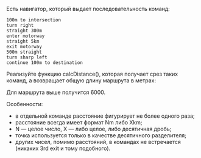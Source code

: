 Есть навигатор, который выдает последовательность команд:
```
100m to intersection
turn right
straight 300m
enter motorway
straight 5km
exit motorway
500m straight
turn sharp left
continue 100m to destination
```

Реализуйте функцию calcDistance(), которая получает срез таких команд, а возвращает общую длину маршрута в метрах:

Для маршрута выше получится 6000.

Особенности:

- в отдельной команде расстояние фигурирует не более одного раза;
- расстояние всегда имеет формат Nm либо Xkm;
- N — целое число, X — либо целое, либо десятичная дробь;
- точка используется только в качестве десятичного разделителя;
- других чисел, помимо расстояний, в командах не встречается (никаких 3rd exit и тому подобного).
